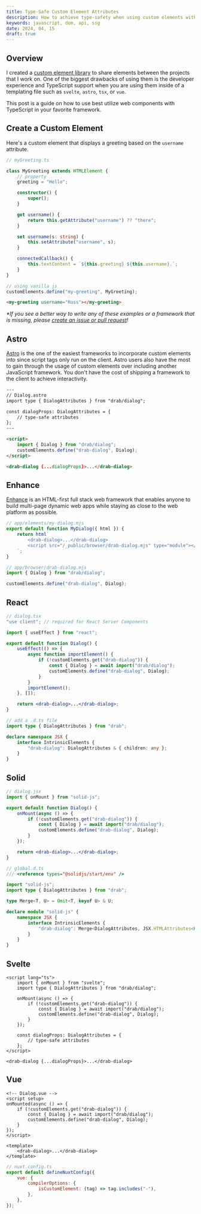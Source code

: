 ```yaml
---
title: Type-Safe Custom Element Attributes
description: How to achieve type-safety when using custom elements with your favorite framework.
keywords: javascript, dom, api, ssg
date: 2024, 04, 15
draft: true
---
```


## Overview

I created a [custom element library](https://drab.robino.dev) to share elements between the projects that I work on. One of the biggest drawbacks of using them is the developer experience and TypeScript support when you are using them inside of a templating file such as `svelte`, `astro`, `tsx`, or `vue`.

This post is a guide on how to use best utilize web components with TypeScript in your favorite framework.

## Create a Custom Element

Here's a custom element that displays a greeting based on the `username` attribute.

```ts
// myGreeting.ts

class MyGreeting extends HTMLElement {
	// property
	greeting = "Hello";

	constructor() {
		super();
	}

	get username() {
		return this.getAttribute("username") ?? "there";
	}

	set username(s: string) {
		this.setAttribute("username", s);
	}

	connectedCallback() {
		this.textContent = `${this.greeting} ${this.username}.`;
	}
}

// using vanilla js
customElements.define("my-greeting", MyGreeting);
```

```html
<my-greeting username="Ross"></my-greeting>
```

_\*If you see a better way to write any of these examples or a framework that is missing, please [create an issue or pull request](https://github.com/rossrobino/blog/issues)!_

## Astro

[Astro](https://docs.astro.build/en/guides/client-side-scripts/#web-components-with-custom-elements) is the one of the easiest frameworks to incorporate custom elements into since script tags only run on the client. Astro users also have the most to gain through the usage of custom elements over including another JavaScript framework. You don't have the cost of shipping a framework to the client to achieve interactivity.

```html
---
// Dialog.astro
import type { DialogAttributes } from "drab/dialog";

const dialogProps: DialogAttributes = {
	// type-safe attributes
};
---

<script>
	import { Dialog } from "drab/dialog";
	customElements.define("drab-dialog", Dialog);
</script>

<drab-dialog {...dialogProps}>...</drab-dialog>
```

## Enhance

[Enhance](https://enhance.dev) is an HTML-first full stack web framework that enables anyone to build multi-page dynamic web apps while staying as close to the web platform as possible.

```js
// app/elements/my-dialog.mjs
export default function MyDialog({ html }) {
	return html`
		<drab-dialog>...</drab-dialog>
		<script src="/_public/browser/drab-dialog.mjs" type="module"></script>
	`;
}
```

```js
// app/browser/drab-dialog.mjs
import { Dialog } from "drab/dialog";

customElements.define("drab-dialog", Dialog);
```

## React

```jsx
// dialog.tsx
"use client"; // required for React Server Components

import { useEffect } from "react";

export default function Dialog() {
	useEffect(() => {
		async function importElement() {
			if (!customElements.get("drab-dialog")) {
				const { Dialog } = await import("drab/dialog");
				customElements.define("drab-dialog", Dialog);
			}
		}
		importElement();
	}, []);

	return <drab-dialog>...</drab-dialog>;
}
```

```ts
// add a .d.ts file
import type { DialogAttributes } from "drab";

declare namespace JSX {
	interface IntrinsicElements {
		"drab-dialog": DialogAttributes & { children: any };
	}
}
```

## Solid

```jsx
// dialog.jsx
import { onMount } from "solid-js";

export default function Dialog() {
	onMount(async () => {
		if (!customElements.get("drab-dialog")) {
			const { Dialog } = await import("drab/dialog");
			customElements.define("drab-dialog", Dialog);
		}
	});

	return <drab-dialog>...</drab-dialog>;
}
```

```ts
// global.d.ts
/// <reference types="@solidjs/start/env" />

import "solid-js";
import type { DialogAttributes } from "drab";

type Merge<T, U> = Omit<T, keyof U> & U;

declare module "solid-js" {
	namespace JSX {
		interface IntrinsicElements {
			"drab-dialog": Merge<DialogAttributes, JSX.HTMLAttributes<HTMLElement>>;
		}
	}
}
```

## Svelte

```svelte
<script lang="ts">
	import { onMount } from "svelte";
	import type { DialogAttributes } from "drab/dialog";

	onMount(async () => {
		if (!customElements.get("drab-dialog")) {
			const { Dialog } = await import("drab/dialog");
			customElements.define("drab-dialog", Dialog);
		}
	});

	const dialogProps: DialogAttributes = {
		// type-safe attributes
	};
</script>

<drab-dialog {...dialogProps}>...</drab-dialog>
```

## Vue

```vue
<!-- Dialog.vue -->
<script setup>
onMounted(async () => {
	if (!customElements.get("drab-dialog")) {
		const { Dialog } = await import("drab/dialog");
		customElements.define("drab-dialog", Dialog);
	}
});
</script>

<template>
	<drab-dialog>...</drab-dialog>
</template>
```

```js
// nuxt.config.ts
export default defineNuxtConfig({
	vue: {
		compilerOptions: {
			isCustomElement: (tag) => tag.includes("-"),
		},
	},
});
```
